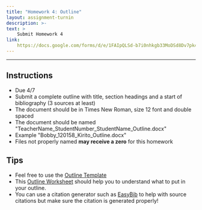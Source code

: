 ```yaml
---
title: "Homework 4: Outline"
layout: assignment-turnin
description: >-
text: >
    Submit Homework 4
link: 
    https://docs.google.com/forms/d/e/1FAIpQLSd-b7i0nhkgb33MoDSd8Dv7pk4ZpQBeyOb9mntdvjCVEeBomg/viewform?usp=sf_link
---
```

---
## Instructions
- Due 4/7
- Submit a complete outline with title, section headings and a start of bibliography (3 sources at least)
- The document should be in Times New Roman, size 12 font and double spaced
- The document should be named "TeacherName_StudentNumber_StudentName_Outline.docx"
- Example "Bobby_120158_Kirito_Outline.docx"
- Files not properly named **may receive a zero** for this homework
## Tips
- Feel free to use the [Outline Template](https://docs.google.com/file/d/1rEhR7PEyIdW_2VfLGqiuLLFSb3SEsrb1/edit?usp=docslist_api&filetype=msword)
- This [Outline Worksheet](https://drive.google.com/file/d/1BjevH6QFadObWLvbwNxpnsL3kS8tkn3J/view?usp=drivesdk) should help you to understand what to put in your outline.
- You can use a citation generator such as [EasyBib](https://www.easybib.com) to help with source citations but make sure the citation is generated properly!